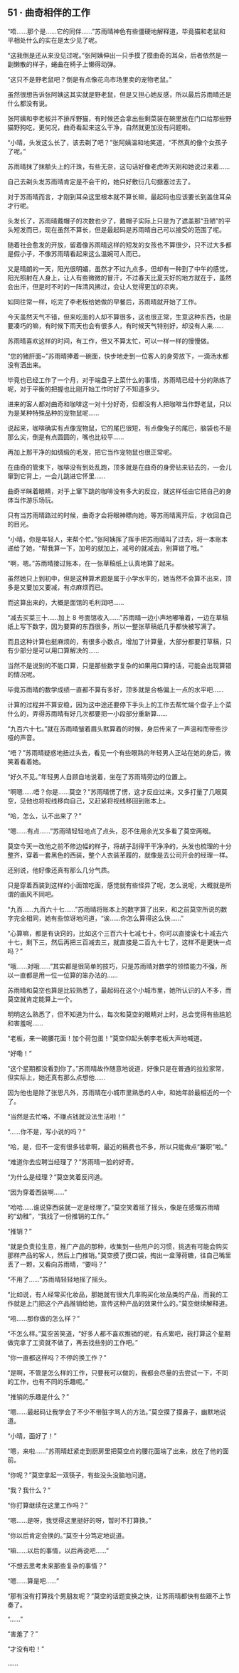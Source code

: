 ## 51 · 曲奇相伴的工作

“唔……那个是……它的同伴……”苏雨晴神色有些僵硬地解释道，毕竟猫和老鼠和平相处什么的实在是太少见了呢。

“这我倒是还从来没见过呢。”张阿姨伸出一只手摸了摸曲奇的耳朵，后者依然是一副懒散的样子，蜷曲在椅子上懒得动弹。

“这只不是野老鼠吧？倒是有点像花鸟市场里卖的宠物老鼠。”

虽然很想告诉张阿姨这其实就是野老鼠，但是又担心她反感，所以最后苏雨晴还是什么都没有说。

张阿姨和李老板并不排斥野猫，有时候还会拿出些剩菜装在碗里放在门口给那些野猫野狗吃，更何况，曲奇看起来这么干净，自然就更加没有问题啦。

“小晴，头发这么长了，该去剃了吧？”张阿姨温和地笑道，“不然真的像个女孩子了呢。”

苏雨晴抹了抹额头上的汗珠，有些无奈，这句话好像老虎昨天刚和她说过来着……

自己去剃头发苏雨晴肯定是不会干的，她只好敷衍几句搪塞过去了。

对于苏雨晴而言，才刚到耳朵这里根本就不算长嘛，最起码也应该要长到盖住耳朵才行呢。

头发长了，苏雨晴戴帽子的次数也少了，戴帽子实际上只是为了遮盖那“丑陋”的平头短发而已，现在虽然不算长，但是最起码是苏雨晴自己可以接受的范围了呢。

随着社会愈发的开放，留着像苏雨晴这样的短发的女孩也不算很少，只不过大多都是假小子，不像苏雨晴看起来这么温婉可人而已。

又是晴朗的一天，阳光很明媚，虽然才不过九点多，但却有一种到了中午的感觉，阳光照射在人身上，让人有些微微的冒汗，不过春天比夏天好的地方就在于，虽然会出汗，但是时不时的一阵清风拂过，会让人觉得更加的凉爽。

如同往常一样，吃完了李老板给她做的早餐后，苏雨晴就开始了工作。

今天虽然天气不错，但来吃面的人却不算很多，这也很正常，生意这种东西，也是要凑巧的嘛，有时候下雨天也会有很多人，有时候天气特别好，却没有人来……

苏雨晴喜欢这样的时间，有工作，但又不算太忙，可以一样一样的慢慢做。

“您的猪肝面~”苏雨晴捧着一碗面，快步地走到一位客人的身旁放下，一滴汤水都没有洒出来。

毕竟也已经工作了一个月，对于端盘子上菜什么的事情，苏雨晴已经十分的熟练了呢，对于平衡的把握也比刚开始工作时好了不知道多少。

进来的客人都对曲奇和咖啡这一对十分好奇，但都没有人把咖啡当作野老鼠，只以为是某种特殊品种的宠物鼠呢……

说起来，咖啡确实有点像宠物鼠，它的尾巴很短，有点像兔子的尾巴，脑袋也不是那么尖，倒是有点圆圆的，嘴也比较平……

再加上那干净的如绸缎的毛发，把它当作宠物鼠也很正常呢。

在曲奇的管束下，咖啡没有到处乱跑，顶多就是在曲奇的身旁钻来钻去的，一会儿窜到它背上，一会儿跳进它怀里……

曲奇半眯着眼睛，对于上窜下跳的咖啡没有多大的反应，就这样任由它把自己的身体当作游乐场玩。

只有当苏雨晴路过的时候，曲奇才会将眼神瞟向她，等苏雨晴离开后，才收回自己的目光。

“小晴，你是年轻人，来帮个忙。”张阿姨挥了挥手把苏雨晴叫了过去，将一本账本递给了她，“帮我算一下，加号的就加上，减号的就减去，别算错了哦。”

“啊，嗯。”苏雨晴接过账本，在一张草稿纸上认真地算了起来。

虽然她只上到初中，但是这种算术题是属于小学水平的，她当然不会算不出来，顶多是又要加又要减，有点麻烦而已。

而这算出来的，大概是面馆的毛利润吧……

“减去买菜三十……加上 8 号面馆收入……”苏雨晴一边小声地嘟嚷着，一边在草稿纸上写下数字，因为要算的东西很多，所以一整张草稿纸几乎都快被写满了。

而且这种计算也挺麻烦的，有很多小数点，增加了计算量，大部分都要打草稿，只有少部分是可以用口算解决的……

当然不是说别的不能口算，只是那些数字复杂的如果用口算的话，可能会出现算错的情况呢。

毕竟苏雨晴的数学成绩一直都不算有多好，顶多就是合格偏上一点的水平吧……

计算的过程并不算安稳，因为这中途还要停下手头上的工作去帮忙端个盘子上个菜什么的，弄得苏雨晴有好几次都要把一小段部分重新算……

“九百六十七。”就在苏雨晴皱着眉头默算着的时候，身后传来了一声温和而带些沙哑的声音。

“唔？”苏雨晴疑惑地扭过头去，看见一个有些眼熟的年轻男人正站在她的身后，微笑着看着她。

“好久不见。”年轻男人自顾自地说着，坐在了苏雨晴旁边的位置上。

“啊嗯……唔？你是……莫空？”苏雨晴愣了愣，这才反应过来，又多打量了几眼莫空，见他也将视线移向自己，又赶紧将视线移回到账本上。

“哈，怎么，认不出来了？”

“嗯……有点……”苏雨晴轻轻地点了点头，忍不住用余光又多看了莫空两眼。

莫空今天一改他之前不修边幅的样子，将胡子刮得干干净净的，头发也梳理的十分整齐，穿着一套黑色的西装，整个人衣装革履的，就像是去公司开会的经理一样。

还别说，他好像还真有那么几分气质。

只是穿着西装到这样的小面馆吃面，感觉就有些怪异了呢，怎么说呢，大概就是所谓的画风不同吧。

“九百……九百六十七……”苏雨晴将账本上的数字算了出来，和之前莫空所说的数字完全相同，她有些惊讶地问道，“诶……你怎么算得这么快……”

“心算嘛，都是有诀窍的，比如这个三百六十七减七十，你可以直接诶七十减去六十七，剩下三，然后再把三百减去三，就直接是二百九十七了，这样不是更快一点吗？”

“哦……对哦……”其实都是很简单的技巧，只是苏雨晴对数学的领悟能力不强，所以一直都是用一位一位算的笨办法的……

苏雨晴和莫空也算是比较熟悉了，最起码在这个小城市里，她所认识的人不多，而莫空就肯定能算上一个。

明明这么熟悉了，但不知道为什么，每次和莫空的眼睛对上时，总会觉得有些尴尬和害羞呢……

“老板，来一碗腰花面！加个荷包蛋！”莫空仰起头朝李老板大声地喊道。

“好嘞！”

“这个星期都没看到你了。”苏雨晴故作随意地说道，好像只是在普通的拉拉家常，但实际上，她还真有那么点想他……

因为他也是除了张思凡外，苏雨晴在小城市里熟悉的人中，和她年龄最相近的一个了。

“当然是去忙咯，不赚点钱就没法生活啦！”

“……你不是，写小说的吗？”

“哈，是，但不一定有很多钱拿啊，最近的稿费也不多，所以只能做点“兼职”啦。”

“难道你去应聘当经理了？”苏雨晴一脸的好奇。

“为什么是经理？”莫空笑着反问道。

“因为穿着西装啊……”

“哈哈……谁说穿西装就一定是经理了。”莫空笑着摇了摇头，像是在感慨苏雨晴的“幼稚”，“我找了一份推销的工作。”

“推销？”

“就是负责拉生意，推广产品的那种，收集到一些用户的习惯，挑选有可能会购买那样产品的客人，然后上门推销。”莫空摸了摸口袋，掏出一盒薄荷糖，往自己嘴里丢了一颗，又看向苏雨晴，“要吗？”

“不用了……”苏雨晴轻轻地摇了摇头。

“比如说，有人经常买化妆品，那她就有很大几率购买化妆品类的产品，而我的工作就是上门把这个产品推销给她，宣传这种产品的效果什么的。”莫空继续解释道。

“唔……那你做的怎么样？”

“不怎么样。”莫空苦笑道，“好多人都不喜欢推销的呢，有点累吧，我打算这个星期做完拿了工资就不做了，再去找些别的工作吧。”

“你一直都这样吗？不停的换工作？”

“是啊，不管是怎么样的工作，只要我可以做的，我都会尽量的去尝试一下，不同的工作，也有不同的乐趣呢。”

“推销的乐趣是什么？”

“嗯……最起码让我学会了不少不带脏字骂人的方法。”莫空摸了摸鼻子，幽默地说道。

“小晴，面好了！”

“嗯，来啦……”苏雨晴赶紧走到厨房里把莫空点的腰花面端了出来，放在了他的面前。

“你呢？”莫空拿起一双筷子，有些没头没脑地问道。

“我？我什么？”

“你打算继续在这里工作吗？”

“嗯……是呀，我觉得这里挺好的呀，暂时不打算换。”

“你以后肯定会换的。”莫空十分笃定地说道。

“嘛……以后的事情，以后再说吧……”

“不想去思考未来那些复杂的事情？”

“嗯……算是吧……”

“那有没有打算找个男朋友呢？”莫空的话题变换之快，让苏雨晴都快有些跟不上节奏了。

“……”

“害羞了？”

“才没有啦！”

……
